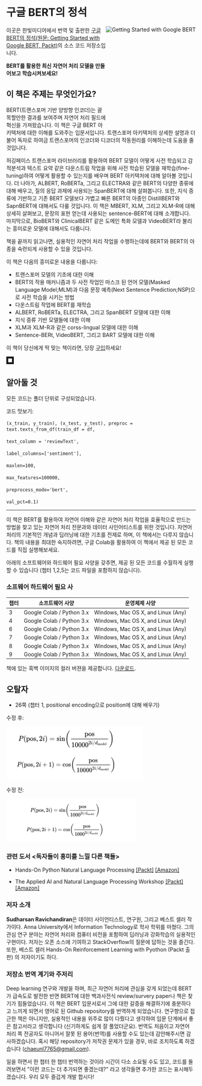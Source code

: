 # 구글 BERT의 정석

<a href="https://www.packtpub.com/product/getting-started-with-google-bert/9781838821593?utm_source=github&utm_medium=repository&utm_campaign=9781838821593"><img src="https://static.packt-cdn.com/products/9781838821593/cover/smaller" alt="Getting Started with Google BERT" height="256px" align="right"></a>

이곳은 한빛미디어에서 번역 및 출판한 [구글 BERT의 정석(원문: Getting Started with Google BERT, Packt)](https://www.packtpub.com/product/getting-started-with-google-bert/9781838821593?utm_source=github&utm_medium=repository&utm_campaign=9781838821593)의 소스 코드 저장소입니다.

**BERT를 활용한 최신 자연어 처리 모델을 만들어보고 학습시켜보세요!**

## 이 책은 주제는 무엇인가요?
BERT(트랜스포머 기반 양방향 인코더)는 괄목할만한 결과를 보여주며 자연어 처리 필드에 혁신을 가져왔습니다. 이 책은 구글 BERT 아키텍처에 대한 이해를 도와주는 입문서입니다. 트랜스포머 아키텍처의 상세한 설명과 더불어 독자로 하여금 트랜스포머의 인코더와 디코더의 작동원리를 이해하는데 도움을 줄 것입니다.

허깅페이스 트랜스포머 라이브러리를 활용하여 BERT 모델이 어떻게 사전 학습되고 감적분석과 텍스트 요약 같은 다운스트림 작업을 위해 사전 학습된 모델을 재학습(fine-tuning)하여 어떻게 활용할 수 있는지를 배우며 BERT 아키텍처에 대해 알아볼 것입니다. 더 나아가, ALBERT, RoBERTa, 그리고 ELECTRA와 같은 BERT의 다양한 종류에 대해 배우고, 질의 응답 과제에 사용되는 SpanBERT에 대해 살펴봅니다. 또한, 지식 증류에 기반하고 기존 BERT 모델보다 가볍고 빠른 BERT의 아종인 DistillBERT와 SapnBERT에 대해서도 다룰 것입니다. 이 책은 MBERT, XLM, 그리고 XLM-R에 대해 상세히 살펴보고, 문장의 표현 얻는데 사용되는 sentence-BERT에 대해 소개합니다. 마지막으로, BioBERT와 ClinicalBERT 같은 도메인 특화 모델과 VideoBERT라 불리는 흥미로운 모델에 대해서도 다룹니다.

책을 끝까지 읽고나면, 실용적인 자연어 처리 작업을 수행하는데에 BERT와 BERT의 아종을 숙련되게 사용할 수 있을 것입니다.

이 책은 다음의 흥미로운 내용을 다룹니다:
* 트랜스포머 모델의 기초에 대한 이해
* BERT의 작용 매커니즘과 두 사전 작업인 마스크 된 언어 모델(Masked Language Model;MLM)과 다음 문장 예측(Next Sentence Prediction;NSP)으로 사전 학습을 시키는 방법
* 다운스트림 작업에 BERT를 재학습
* ALBERT, RoBERTa, ELECTRA, 그리고 SpanBERT 모델에 대한 이해
* 지식 증류 기반 모델들에 대한 이해
* XLM과 XLM-R과 같은 corss-lingual 모델에 대한 이해
* Sentence-BERt, VideoBERT, 그리고 BART 모델에 대한 이해

이 책이 당신에게 딱 맞는 책이라면, 당장 [구입](https://www.amazon.com/dp/1838821597)하세요!

<a href="https://www.packtpub.com/?utm_source=github&utm_medium=banner&utm_campaign=GitHubBanner"><img src="https://raw.githubusercontent.com/PacktPublishing/GitHub/master/GitHub.png" alt="https://www.packtpub.com/" border="5" /></a>

## 알아둘 것
모든 코드는 폴더 단위로 구성되었습니다.

코드 맛보기:
```
(x_train, y_train), (x_test, y_test), preproc = text.texts_from_df(train_df = df,
                                                                   text_column = 'reviewText',
                                                                   label_columns=['sentiment'],
                                                                   maxlen=100,
                                                                   max_features=100000,
                                                                   preprocess_mode='bert',
                                                                   val_pct=0.1)

```

****
이 책은 BERT를 활용하여 자연어 이해와 같은 자연어 처리 작업을 효율적으로 만드는 방법을 찾고 있는 자연어 처리 전문과와 데이터 사인어티스트를 위한 것입니다. 자연어 처리의 기본적인 개념과 딥러닝에 대한 기초를 전제로 하며, 이 책에서는 다루지 않습니다. 책의 내용을 최대한 숙지하려면, 구글 Colab을 활용하여 이 책에서 제공 된 모든 코드를 직접 실행해보세요.

아래의 소프트웨어와 하드웨어 필요 사양을 갖추면, 제공 된 모든 코드를 수월하게 실행할 수 있습니다 (챕터 1,2,5는 코드 파일을 포함하지 않습니다).

### 소프웨어 하드웨어 필요 사

| 챕터  | 소프트웨어 사양                                                                                   | 운영체제 사양                        |
| -------- | ----------------------------------------------------------------------------------------------------| -----------------------------------|
|    3     |   Google Colab / Python 3.x                                                                         | Windows, Mac OS X, and Linux (Any) |
|    4     |   Google Colab / Python 3.x                                                                         | Windows, Mac OS X, and Linux (Any) |
|    6     |   Google Colab / Python 3.x                                                                         | Windows, Mac OS X, and Linux (Any) |
|    7     |   Google Colab / Python 3.x                                                                         | Windows, Mac OS X, and Linux (Any) |
|    8     |   Google Colab / Python 3.x                                                                         | Windows, Mac OS X, and Linux (Any) |
|    9     |   Google Colab / Python 3.x                                                                         | Windows, Mac OS X, and Linux (Any) |


책에 있는 흑백 이미지의 컬러 버젼을 제공합니다. [다운로드](https://static.packt-cdn.com/downloads/9781838821593_ColorImages.pdf).

## 오탈자

* 26쪽 (챕터 1, positional encoding으로 position에 대해 배우기)

수정 후:

<img src = "https://github.com/PacktPublishing/Getting-Started-with-Google-BERT/blob/main/Errata_images/chapter1_10000.PNG">

수정 전: 

<img src = "https://github.com/PacktPublishing/Getting-Started-with-Google-BERT/blob/main/Errata_images/chapter1_1000.png">

### 관련 도서 <독자들이 흥미를 느낄 다른 책들>
* Hands-On Python Natural Language Processing [[Packt]](https://www.packtpub.com/product/hands-on-python-natural-language-processing/9781838989590) [[Amazon]](https://www.amazon.com/dp/1838989595)

* The Applied AI and Natural Language Processing Workshop [[Packt]](https://www.packtpub.com/product/the-applied-ai-and-natural-language-processing-workshop/9781800208742) [[Amazon]](https://www.amazon.com/dp/B08Q8GNTGT)

### 저자 소개
**Sudharsan Ravichandiran**은 데이터 사이언티스트, 연구원, 그리고 베스트 셀러 작가이다. Anna University에서 Information Technology로 학사 학위를 마쳤다. 그의 관심 연구 분야는 자연어 처리와 컴퓨터 비전을 포함하여 딥러닝과 강화학습의 실용적인 구현이다. 저자는 오픈 소스에 기여하고 StackOverflow의 질문에 답하는 것을 즐긴다. 또한, 베스트 셀러 Hands-On Reinforcement Learning with Pyothon (Packt 출판) 의 저자이기도 하다.

### 저장소 번역 계기와 주저리
Deep learning 연구와 개발을 하며, 최근 자연어 처리에 관심을 갖게 되었는데 BERT가 급속도로 발전한 반면 BERT에 대한 백과사전식 review/survery paper나 책은 찾기가 힘들었습니다. 이 책은 BERT 입문서로서 그에 대한 갈증을 해결하기에 충분하다고 느끼게 되면서 영어로 된 Github repository를 번역하게 되었습니다. 연구향으로 접근한 책은 아니지만, 실용적인 내용을 위주로 많이 다뤘다고 생각하여 입문 단계에서 좋은 참고서라고 생각합니다 (신기하게도 쉽게 잘 풀었더군요). 번역도 처음이고 자연어 처리 쪽 전공자도 아니어서 잘못 된 용어(번역)를 사용할 수도 있는데 감안해주시면 감사하겠습니다. 혹시 해당 repository가 저작권 문제가 있을 경우, 바로 조치하도록 하겠습니다 (chaeunl7765@gmail.com).

일을 하면서 한 챕터 한 챕터 번역하는 것이라 시간이 다소 소요될 수도 있고, 코드를 돌려보면서 "이런 코드는 더 추가되면 좋겠는데?" 라고 생각들면 추가한 코드는 표시해두겠습니다. 우리 모두 즐겁게 개발 합시다!
